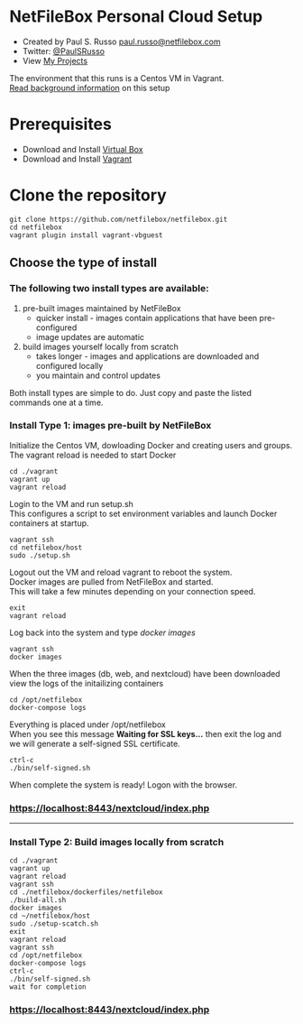 # NetFileBox Personal Cloud Setup
* Created by Paul S. Russo  paul.russo@netfilebox.com
* Twitter: [@PaulSRusso](https://twitter.com/@PaulSRusso)
* View [My Projects](https://paulsrusso.github.io)

The environment that this runs is a Centos VM in Vagrant.   
[Read background information](https://paulsrusso.github.io/netfilebox) on this setup

# Prerequisites
* Download and Install <a href="https://www.virtualbox.org/wiki/Downloads" target="_blank">Virtual Box</a>
* Download and Install <a href="https://www.vagrantup.com/downloads.html" target="_blank">Vagrant</a>

# Clone the repository
```ShellSession
git clone https://github.com/netfilebox/netfilebox.git
cd netfilebox
vagrant plugin install vagrant-vbguest
```

## Choose the type of install 

### The following two install types are available:
1. pre-built images maintained by NetFileBox 
   * quicker install - images contain applications that have been pre-configured 
   * image updates are automatic
2. build images yourself locally from scratch 
   * takes longer - images and applications are downloaded and configured locally 
   * you maintain and control updates  

Both install types are simple to do. Just copy and paste the listed commands one at a time.

### Install Type 1: images pre-built by NetFileBox   
Initialize the Centos VM, dowloading Docker and creating users and groups.  
The vagrant reload is needed to start Docker 
```ShellSession
cd ./vagrant
vagrant up
vagrant reload
```
Login to the VM and run setup.sh   
This configures a script to set environment variables and launch Docker containers at startup.   
```ShellSession
vagrant ssh
cd netfilebox/host
sudo ./setup.sh
```
Logout out the VM and reload vagrant to reboot the system.   
Docker images are pulled from NetFileBox and started.   
This will take a few minutes depending on your connection speed.
```ShellSession
exit
vagrant reload
```
Log back into the system and type *docker images*
```ShellSession
vagrant ssh
docker images
```
When the three images (db, web, and nextcloud) have been downloaded view the logs of the initailizing containers   
```ShellSession
cd /opt/netfilebox
docker-compose logs
```
Everything is placed under /opt/netfilebox   
When you see this message **Waiting for SSL keys...** then exit the log and we will generate a self-signed SSL certificate.

```ShellSession
ctrl-c
./bin/self-signed.sh
```
When complete the system is ready! Logon with the browser.   
### [https://localhost:8443/nextcloud/index.php](https://localhost:8443/nextcloud/index.php)

---
### Install Type 2: Build images locally from scratch
```ShellSession
cd ./vagrant
vagrant up
vagrant reload
vagrant ssh
cd ./netfilebox/dockerfiles/netfilebox
./build-all.sh
docker images
cd ~/netfilebox/host
sudo ./setup-scatch.sh
exit
vagrant reload
vagrant ssh
cd /opt/netfilebox
docker-compose logs
ctrl-c
./bin/self-signed.sh
wait for completion
```
### [https://localhost:8443/nextcloud/index.php](https://localhost:8443/nextcloud/index.php)
